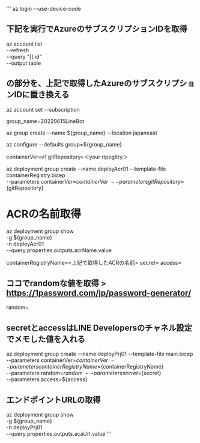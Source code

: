 

'''
az login --use-device-code

## 下記を実行でAzureのサブスクリプションIDを取得
az account list \
  --refresh \
  --query "[].id" \
  --output table

## <your subscription id>の部分を、上記で取得したAzureのサブスクリプションIDに置き換える
az account set --subscription <your subscription id>

group_name=20220615LineBot

az group create --name ${group_name} --location japaneast

az configure --defaults group=${group_name}

containerVer=v1
gitRepository=＜your ripogitry＞

az deployment group create --name deployAcr01 --template-file containerRegistry.bicep \
 --parameters containerVer=${containerVer} \
 --parameters gitRepository=${gitRepository}

# ACRの名前取得
az deployment group show \
 -g ${group_name} \
 -n deployAcr01 \
 --query properties.outputs.acrName.value

containerRegistryName=<上記で取得したACRの名前>
secret=<your secret>
access=<your access token>
## ココでrandomな値を取得 > https://1password.com/jp/password-generator/
random=<random value>

## secretとaccessはLINE Developersのチャネル設定でメモした値を入れる
az deployment group create --name deployPrj01 --template-file main.bicep \
 --parameters containerVer=${containerVer} \
 --parameters containerRegistryName=${containerRegistryName} \
 --parameters random=${random} \
 --parameters secret=${secret} \
 --parameters access=${access}

## エンドポイントURLの取得
az deployment group show \
 -g ${group_name} \
 -n deployPrj01 \
 --query properties.outputs.acaUrl.value
'''

